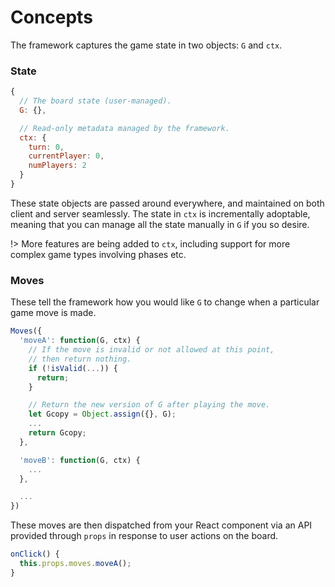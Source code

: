 # Concepts

The framework captures the game state in two objects: `G` and
`ctx`.

### State

```js
{
  // The board state (user-managed).
  G: {},

  // Read-only metadata managed by the framework.
  ctx: {
    turn: 0,
    currentPlayer: 0,
    numPlayers: 2
  }
}
```

These state objects are passed around everywhere, and maintained
on both client and server seamlessly. The state in `ctx` is
incrementally adoptable, meaning that you can manage all the
state manually in `G` if you so desire.

!> More features are being added to `ctx`, including support
for more complex game types involving phases etc.

### Moves

These tell the framework how you would like `G` to change
when a particular game move is made.

```js
Moves({
  'moveA': function(G, ctx) {
    // If the move is invalid or not allowed at this point,
    // then return nothing.
    if (!isValid(...)) {
      return;
    }

    // Return the new version of G after playing the move.
    let Gcopy = Object.assign({}, G);
    ...
    return Gcopy;
  },

  'moveB': function(G, ctx) {
    ...
  },

  ...
})
```

These moves are then dispatched from your React component
via an API provided through `props` in response to user
actions on the board.

```js
onClick() {
  this.props.moves.moveA();
}
```
